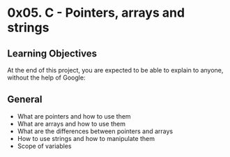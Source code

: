 # 0x05. C - Pointers, arrays and strings

## Learning Objectives
At the end of this project, you are expected to be able to explain to anyone, without the help of Google:

## General
- What are pointers and how to use them
- What are arrays and how to use them
- What are the differences between pointers and arrays
- How to use strings and how to manipulate them
- Scope of variables
